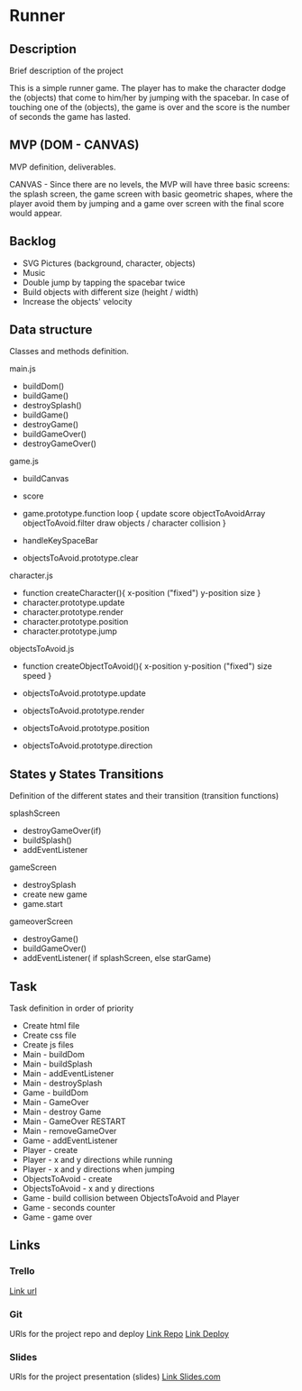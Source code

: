 # Runner

## Description
Brief description of the project

This is a simple runner game. The player has to make the character dodge the (objects) that come to him/her by jumping with the spacebar. In case of touching one of the (objects), the game is over and the score is the number of seconds the game has lasted. 

## MVP (DOM - CANVAS)
MVP definition, deliverables.

CANVAS - Since there are no levels, the MVP will have three basic screens: the splash screen, the game screen with basic geometric shapes, where the player avoid them by jumping and a game over screen with the final score would appear.

## Backlog

- SVG Pictures (background, character, objects)
- Music
- Double jump by tapping the spacebar twice
- Build objects with different size (height / width)
- Increase the objects' velocity

## Data structure
Classes and methods definition.

main.js

- buildDom()
- buildGame()
- destroySplash()
- buildGame()
- destroyGame()
- buildGameOver()
- destroyGameOver()

game.js

- buildCanvas
- score

- game.prototype.function loop {
  update score
  objectToAvoidArray 
  objectToAvoid.filter
  draw objects / character
  collision
}
- handleKeySpaceBar

- objectsToAvoid.prototype.clear


character.js

- function createCharacter(){
  x-position ("fixed")
  y-position
  size
}
- character.prototype.update
- character.prototype.render
- character.prototype.position
- character.prototype.jump


objectsToAvoid.js

- function createObjectToAvoid(){
  x-position 
  y-position ("fixed")
  size
  speed
}

- objectsToAvoid.prototype.update
- objectsToAvoid.prototype.render
- objectsToAvoid.prototype.position
- objectsToAvoid.prototype.direction


 
## States y States Transitions
Definition of the different states and their transition (transition functions)

splashScreen

- destroyGameOver(if)
- buildSplash()
- addEventListener

gameScreen

- destroySplash
- create new game
- game.start


gameoverScreen

- destroyGame()
- buildGameOver()
- addEventListener( if splashScreen, else starGame) 

## Task
Task definition in order of priority

- Create html file
- Create css file
- Create js files
- Main - buildDom
- Main - buildSplash
- Main - addEventListener
- Main - destroySplash
- Game - buildDom
- Main - GameOver
- Main - destroy Game
- Main - GameOver RESTART
- Main - removeGameOver
- Game - addEventListener
- Player - create
- Player - x and y directions while running 
- Player - x and y directions when jumping
- ObjectsToAvoid - create 
- ObjectsToAvoid - x and y directions
- Game - build collision between ObjectsToAvoid and Player
- Game - seconds counter
- Game - game over





## Links


### Trello
[Link url](https://trello.com)


### Git
URls for the project repo and deploy
[Link Repo](http://github.com)
[Link Deploy](http://github.com)


### Slides
URls for the project presentation (slides)
[Link Slides.com](http://slides.com)
